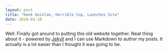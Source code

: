 ```yaml
---
layout: post
title: "Hank Quinlan, Horrible Cop, Launches Site"
date: 2019-03-10
---
```


Well. Finally got around to putting this old website together. Neat thing about it - powered by [Jekyll](http://jekyllrb.com) and I can use Markdown to author my posts. It actually is a lot easier than I thought it was going to be.
